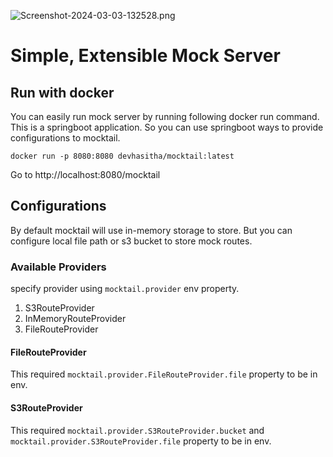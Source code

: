 
![Screenshot-2024-03-03-132528.png](https://postimg.cc/949yPjRG)

# Simple, Extensible Mock Server
## Run with docker
You can easily run mock server by running following docker run command. This is a springboot application. So you can use springboot ways to provide configurations to mocktail.

    docker run -p 8080:8080 devhasitha/mocktail:latest
Go to http://localhost:8080/mocktail

## Configurations

By default mocktail will use in-memory storage to store. But you can configure local file path or s3 bucket to store mock routes.

### Available Providers
specify provider using `mocktail.provider` env property.

1. S3RouteProvider
2. InMemoryRouteProvider
3. FileRouteProvider

#### FileRouteProvider
This required `mocktail.provider.FileRouteProvider.file` property to be in env.

#### S3RouteProvider
This required `mocktail.provider.S3RouteProvider.bucket` and `mocktail.provider.S3RouteProvider.file` property to be in env. 
